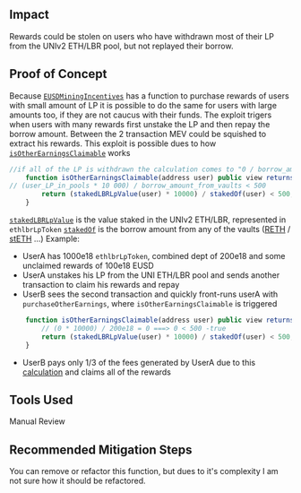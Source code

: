 ## Impact
Rewards could be stolen on users who have withdrawn most of their LP from the UNIv2 ETH/LBR pool, but not replayed their borrow.

## Proof of Concept
Because [`EUSDMiningIncentives`](https://github.com/code-423n4/2023-06-lybra/blob/main/contracts/lybra/miner/EUSDMiningIncentives.sol) has a function to purchase rewards of users with small amount of LP it is possible to do the same for users with large amounts too, if they are not caucus with their funds. The exploit trigers when users with many rewards first unstake the LP and then repay the borrow amount. Between the 2 transaction MEV could be squished to extract his rewards. This exploit is possible dues to how [`isOtherEarningsClaimable`](https://github.com/code-423n4/2023-06-lybra/blob/main/contracts/lybra/miner/EUSDMiningIncentives.sol#L188-L190) works
```jsx
//if all of the LP is withdrawn the calculation comes to "0 / borrow_amount < 500" => true
    function isOtherEarningsClaimable(address user) public view returns (bool) {
// (user_LP_in_pools * 10 000) / borrow_amount_from_vaults < 500
        return (stakedLBRLpValue(user) * 10000) / stakedOf(user) < 500;
    }
```
[`stakedLBRLpValue`](https://github.com/code-423n4/2023-06-lybra/blob/main/contracts/lybra/miner/EUSDMiningIncentives.sol#L149-L157) is the value staked in the UNIv2 ETH/LBR, represented in `ethlbrLpToken`
[`stakedOf`](https://github.com/code-423n4/2023-06-lybra/blob/main/contracts/lybra/miner/EUSDMiningIncentives.sol#L136-L147) is the borrow amount from any of the vaults ([RETH](https://github.com/code-423n4/2023-06-lybra/blob/main/contracts/lybra/pools/LybraRETHVault.sol) /  [stETH](https://github.com/code-423n4/2023-06-lybra/blob/main/contracts/lybra/pools/LybraWstETHVault.sol) ...)
Example:
- UserA has 1000e18 `ethlbrLpToken`, combined dept of 200e18 and some unclaimed rewards of 100e18 EUSD
- UserA unstakes his LP from the UNI ETH/LBR pool and sends another transaction to claim his rewards and repay
- UserB sees the second transaction and quickly front-runs userA with `purchaseOtherEarnings`, where `isOtherEarningsClaimable` is triggered

```jsx
    function isOtherEarningsClaimable(address user) public view returns (bool) {
        // (0 * 10000) / 200e18 = 0 ===> 0 < 500 -true
        return (stakedLBRLpValue(user) * 10000) / stakedOf(user) < 500;
    }
```
- UserB pays only 1/3 of the fees generated by UserA due to this [calculation]() and claims all of the rewards
## Tools Used
Manual Review

## Recommended Mitigation Steps
You can remove or refactor this function, but dues to it's complexity I am not sure how it should be refactored.